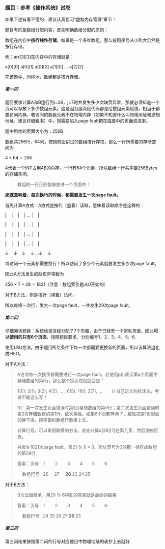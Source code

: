 ### 题目：参考《操作系统》试卷

如果下述有看不懂的，建议认真复习“虚拟内存管理”章节！

题目考的是数组分配内容，首先明确数组分配的原则：

数组在内存中<strong>按行线性存储</strong>。如果是一个多维数组，那么按照序号从小到大仍然是按行存储。

例：arr[3][3]在内存中的存储就是：

a[0][0]  a[0][1]  a[0][2]  a[1][0] ... a[2][2].

在该题中，同样地，数组都是按行存储。

##### 第一问

题目要求计算A和B运行到i=28，j=7时共发生多少次缺页异常，那就必须知道一个页可以存放下多少数组元素。这是因为这两段代码都是给数组元素赋值，相当于都要访问内存。若访问的数组元素不在物理内存（如果不知道什么叫物理地址和逻辑地址，建议仔细看书）中，则需要陷入page fault把在磁盘中的页面调进来。

题中所给的页面大小为：256B

数组共256行，64列。按照前面讲过的数组按行存取，那么一行所需要的存储空间为

$4\times 64=256$

4代表一个INT占用4B的内存，一行有64个元素，所以数组一行共需要256Bytes的存储空间。

> 数组的一行正好能够放进一个页面中！

<strong>那就意味着，每次换行的时候，都需要发生一次page fault。</strong>

首先计算A方式：A方式是按列（竖着）读取，意味着读取顺序是这样的：

|    |    |    | ... |    |

|    |    |    | ... |    |

|    |    |    | ... |    |

|    |    |    | ... |    |

↓    ↓    ↓    ↓  ...↓    ↓

每访问一个元素都需要换行！所以访问了多少个元素就要发生多少次page fault。

因此A方法发生的缺页异常数为

$256\times 7+29=1821$（注意：数组索引是从0开始的）

对于B方法，则是按行（横着）访问。

所以每换一次行，发生一次page fault，一共发生29次page fault。

##### 第二问

仔细阅读题目：系统给该进程分配了7个页面，由于已经有一个常驻页面，因此<strong>可以使用的只有6个页面</strong>，按照题目要求，分别编号1，2，3，4，5，6.

使用LRU方法，由于题目所给条件下每一次都需要更换新的页面，所以该算法退化成FIFO。

对于A方法：

> A方法每一次换页都需要进行一次page fault。若使用p(l)表示第p个页面中存储数组的第i行，那么整个换页过程就会是：
> 
> 1(0); 2(1); 3(2); 4(3); ... ; 6(5); 1(6); 2(7), ...        // 自己定义的标注法，考试不能这么写！
> 
> 即：第一次发生页面错误时第1页存储数组的第0行；第二次发生页面错误时第2页存储数组的第1行，依次类推。如果6个页都存满了，那就把第1页里面的换下来，把需要的数组行数换上去。
> 
> 计算行号，可以采用取模的方法。首先计算a[28][7]在第几页，然后倒推回去。
> 
> 共发生1821次page fault，1821 % 6 = 3，所以页号为3的那一帧存放数组的第28行
> 
> 答案：页号    1        2        3        4        5        6
> 
>     数组行号   26      27      <strong>28</strong>      23     24      25

对于B方法：

> B方法很简单，用29 % 6得到的答案就是最终的结果
> 
> 答案：页号    1        2        3        4        5        6
> 
>     数组行号   24      25      26     27      <strong>28</strong>      23

##### 第三问

第三问结果按照第二问的行号对应题目中物理地址的表抄上去就好
